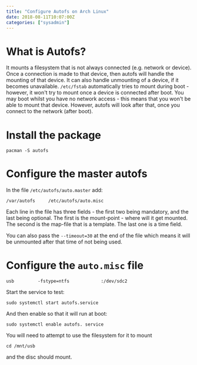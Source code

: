 ```yaml
---
title: "Configure Autofs on Arch Linux"
date: 2018-08-11T10:07:00Z
categories: ["sysadmin"]
---
```


# What is Autofs?
It mounts a filesystem that is not always connected (e.g. network or device). Once a connection is made to that device, then autofs will handle the mounting of that device. It can also handle unmounting of a device, if it becomes unavailable. `/etc/fstab` automatically tries to mount during boot - however, it won't try to mount once a device is connected after boot. You may boot whilst you have no network access - this means that you won't be able to mount that device. However, autofs will look after that, once you connect to the network (after boot).

# Install the package

    pacman -S autofs

# Configure the master autofs

In the file `/etc/autofs/auto.master` add:

    /var/autofs		/etc/autofs/auto.misc

Each line in the file has three fields - the first two being mandatory, and the last being optional. The first is the mount-point - where will it get mounted. The second is the map-file that is a template. The last one is a time field.

You can also pass the `--timeout=30` at the end of the file which means it will be unmounted after that time of not being used.

# Configure the `auto.misc` file

    usb     	-fstype=ntfs            :/dev/sdc2


Start the service to test:

    sudo systemctl start autofs.service

And then enable so that it will run at boot:

    sudo systemctl enable autofs. service 

You will need to attempt to use the filesystem for it to mount

    cd /mnt/usb

and the disc should mount.

